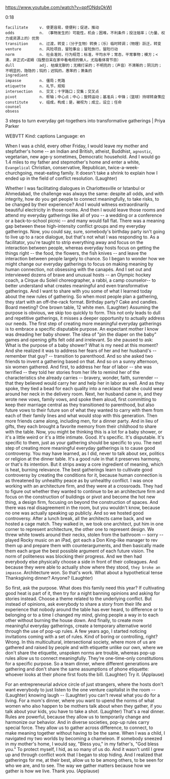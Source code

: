 https://www.youtube.com/watch?v=ppfONdsOkWI

0:18

```
facilitate     v. 使更容易，使便利；促进，推动
odds           n. （事物发生的）可能性，机会；困难，不利条件；投注赔率；（力量、权力或资源上的）优势  
transition     n. 过渡，转变；（分子生物）转换；（乐）临时转调；（物理）跃迁，转变  
venture        n. 风险项目，冒险事业；冒险旅行，冒险行动  
norm           n. 社会准则，行为规范；标准，平均水平；常态，平常事物；模方；<澳，非正式>诺姆（指整日呆在家中看电视的懒人，尤指看体育节目）
dull           adj. 枯燥无聊的；无精打采的；不明亮的；（声音）不清晰的；阴沉的；不明显的，隐隐的；钝的；迟钝的，愚笨的；萧条的
ingredient  
impasse        n. 僵局；死路  
etiquette      n. 礼节，规矩
intersection   n. 交叉；十字路口；交集；交叉点    
pivot          n. 枢轴；中心点；中心；旋转运动；基准兵；中锋；（篮球）持球转身策应  
constitute     v. 组成，构成；是，被视为；成立，设立；任命
counsel  
obsess 
```

3 steps to turn everyday get-togethers into transformative gatherings | Priya Parker

WEBVTT Kind: captions Language: en 

When I was a child, every other Friday, I would leave my mother and stepfather's home -- an Indian and British, atheist, Buddhist, `agnostic`, vegetarian, new age-y sometimes, Democratic household. And I would go 1.4 miles to my father and stepmother's home and enter a white, `Evangelical` Christian, conservative, Republican, twice-a-week-churchgoing, meat-eating family. It doesn't take a shrink to explain how I ended up in the field of conflict resolution. (Laughter) 

Whether I was facilitating dialogues in Charlottesville or Istanbul or Ahmedabad, the challenge was always the same: despite all odds, and with integrity, how do you get people to connect meaningfully, to take risks, to be changed by their experience? And I would witness extraordinarily beautiful electricity in those rooms. And then I would leave those rooms and attend my everyday gatherings like all of you -- a wedding or a conference or a back-to-school picnic -- and many would fall flat. There was a meaning gap between these high-intensity conflict groups and my everyday gatherings. Now, you could say, sure, somebody's birthday party isn't going to live up to a race dialogue, but that's not what I was responding to. As a facilitator, you're taught to strip everything away and focus on the interaction between people, whereas everyday hosts focus on getting the things right -- the food, the flowers, the fish knives -- and leave the interaction between people largely to chance. So I began to wonder how we might change our everyday gatherings to focus on making meaning by human connection, not obsessing with the canapés. And I set out and interviewed dozens of brave and unusual hosts -- an Olympic hockey coach, a Cirque du Soleil choreographer, a rabbi, a camp counselor-- to better understand what creates meaningful and even transformative gatherings. And I want to share with you some of what I learned today about the new rules of gathering. So when most people plan a gathering, they start with an off-the-rack format. Birthday party? Cake and candles. Board meeting? One brown table, 12 white men. (Laughter) Assuming the purpose is obvious, we skip too quickly to form. This not only leads to dull and repetitive gatherings, it misses a deeper opportunity to actually address our needs. The first step of creating more meaningful everyday gatherings is to embrace a specific disputable purpose. An expectant mother I know was dreading her baby shower. The idea of "pin the diaper on the baby" games and opening gifts felt odd and irrelevant. So she paused to ask: What is the purpose of a baby shower? What is my need at this moment? And she realized it was to address her fears of her and her husband's -- remember that guy? -- transition to parenthood. And so she asked two friends to invent a gathering based on that. And so on a sunny afternoon, six women gathered. And first, to address her fear of labor -- she was terrified -- they told her stories from her life to remind her of the characteristics she already carries -- bravery, wonder, faith, surrender -- that they believed would carry her and help her in labor as well. And as they spoke, they tied a bead for each quality into a necklace that she could wear around her neck in the delivery room. Next, her husband came in, and they wrote new vows, family vows, and spoke them aloud, first committing to keep their marriage central as they transitioned to parenthood, but also future vows to their future son of what they wanted to carry with them from each of their family lines and what would stop with this generation. Then more friends came along, including men, for a dinner party. And in lieu of gifts, they each brought a favorite memory from their childhood to share with the table. Now, you might be thinking this is a lot for a baby shower, or it's a little weird or it's a little intimate. Good. It's specific. It's disputable. It's specific to them, just as your gathering should be specific to you. The next step of creating more meaningful everyday gatherings is to cause good controversy. You may have learned, as I did, never to talk about sex, politics or religion at the dinner table. It's a good rule in that it preserves harmony, or that's its intention. But it strips away a core ingredient of meaning, which is heat, burning relevance. The best gatherings learn to cultivate good controversy by creating the conditions for it, because human connection is as threatened by unhealthy peace as by unhealthy conflict. I was once working with an architecture firm, and they were at a crossroads. They had to figure out whether they wanted to continue to be an architecture firm and focus on the construction of buildings or pivot and become the hot new thing, a design firm, focusing on beyond the construction of spaces. And there was real disagreement in the room, but you wouldn't know, because no one was actually speaking up publicly. And so we hosted good controversy. After a lunch break, all the architects came back, and we hosted a cage match. They walked in, we took one architect, put him in one corner to represent architecture, the other one to represent design. We threw white towels around their necks, stolen from the bathroom -- sorry -- played Rocky music on an iPad, got each a Don King-like manager to rev them up and prepare them with counterarguments, and then basically made them each argue the best possible argument of each future vision. The norm of politeness was blocking their progress. And we then had everybody else physically choose a side in front of their colleagues. And because they were able to actually show where they stood, `they broke an impasse`. Architecture won. So that's work. What about a hypothetical tense Thanksgiving dinner? Anyone? (Laughter) 

So first, ask the purpose. What does this family need this year? If cultivating good heat is part of it, then try for a night banning opinions and asking for stories instead. Choose a theme related to the underlying conflict. But instead of opinions, ask everybody to share a story from their life and experience that nobody around the table has ever heard, to difference or to belonging or to a time I changed my mind, giving people a way in to each other without burning the house down. And finally, to create more meaningful everyday gatherings, create a temporary alternative world through the use of pop-up rules. A few years ago, I started noticing invitations coming with a set of rules. Kind of boring or controlling, right? Wrong. In this multicultural, intersectional society, where more of us are gathered and raised by people and with etiquette unlike our own, where we don't share the etiquette, unspoken norms are trouble, whereas pop-up rules allow us to connect meaningfully. They're one-time-only constitutions for a specific purpose. So a team dinner, where different generations are gathering and don't share the same assumptions of phone etiquette: whoever looks at their phone first foots the bill. (Laughter) Try it. (Applause) 

For an entrepreneurial advice circle of just strangers, where the hosts don't want everybody to just listen to the one venture capitalist in the room -- (Laughter) knowing laugh -- (Laughter) you can't reveal what you do for a living. For a mom's dinner, where you want to upend the norms of what women who also happen to be mothers talk about when they gather, if you talk about your kids, you have to take a shot. (Laughter) That's a real dinner. Rules are powerful, because they allow us to temporarily change and harmonize our behavior. And in diverse societies, pop-up rules carry special force. They allow us to gather across difference, to connect, to make meaning together without having to be the same. When I was a child, I navigated my two worlds by becoming a chameleon. If somebody sneezed in my mother's home, I would say, "Bless you," in my father's, "God bless you." To protect myself, I hid, as so many of us do. And it wasn't until I grew up and through conflict work that I began to stop hiding. And I realized that gatherings for me, at their best, allow us to be among others, to be seen for who we are, and to see. The way we gather matters because how we gather is how we live. Thank you. (Applause) 